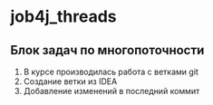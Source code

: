 # job4j_threads 

## Блок задач по многопоточности

1. В курсе производилась работа с ветками git
2. Создание ветки из IDEA
3. Добавление изменений в последний коммит